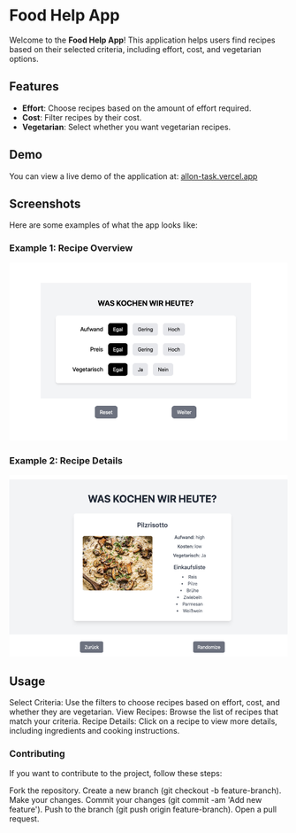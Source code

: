 # Food Help App

Welcome to the **Food Help App**! This application helps users find recipes based on their selected criteria, including effort, cost, and vegetarian options.

## Features

-   **Effort**: Choose recipes based on the amount of effort required.
-   **Cost**: Filter recipes by their cost.
-   **Vegetarian**: Select whether you want vegetarian recipes.

## Demo

You can view a live demo of the application at: [allon-task.vercel.app](https://allon-task.vercel.app)

## Screenshots

Here are some examples of what the app looks like:

### Example 1: Recipe Overview

![Recipe Overview](./src/assets/1.png)

### Example 2: Recipe Details

![Recipe Details](./src/assets/2.png)

## Usage

Select Criteria: Use the filters to choose recipes based on effort, cost, and whether they are vegetarian.
View Recipes: Browse the list of recipes that match your criteria.
Recipe Details: Click on a recipe to view more details, including ingredients and cooking instructions.

### Contributing

If you want to contribute to the project, follow these steps:

Fork the repository.
Create a new branch (git checkout -b feature-branch).
Make your changes.
Commit your changes (git commit -am 'Add new feature').
Push to the branch (git push origin feature-branch).
Open a pull request.
